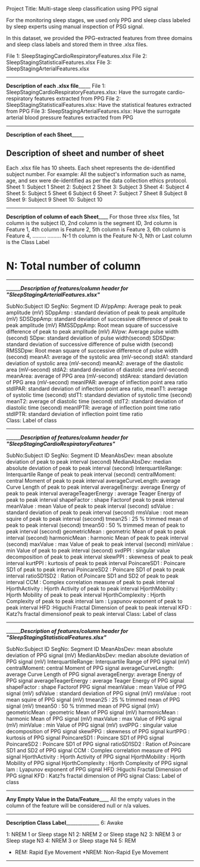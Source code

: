 Project Title: Multi-stage sleep classification using PPG signal 

For the monitoring sleep stages, we used only PPG and sleep class labeled by sleep experts using manual inspection of PSG signal.

In this dataset, we provided the PPG-extracted features from three domains and sleep class labels and stored them in three .xlsx files. 

File 1: SleepStagingCardioRespiratoryFeatures.xlsx
File 2: SleepStagingStatisticalFeatures.xlsx
File 3: SleepStagingArterialFeatures.xlsx
______________________________________________________________________________
______________________Description of each .xlsx file___________________________
File 1: SleepStagingCardioRespiratoryFeatures.xlsx: Have the surrogate cardio-respiratory features extracted from PPG
File 2: SleepStagingStatisticalFeatures.xlsx: Have the statistical features extracted from PPG
File 3: SleepStagingArterialFeatures.xlsx: Have the surrogate arterial blood pressure features extracted from PPG
______________________________________________________________________________
______________________Description of  each Sheet___________________________

## Description of sheet and number of sheet
 Each .xlsx file has 10 sheets. Each sheet represents the de-identified subject number. For example:
All  the subject's information such as name, age, and sex were de-identified as per the data collection ethics protocol.
Sheet 1: Subject 1
Sheet 2: Subject 2
Sheet 3: Subject 3
Sheet 4: Subject 4
Sheet 5: Subject 5
Sheet 6 Subject 6
Sheet 7: Subject 7
Sheet 8 Subject 8
Sheet 9: Subject 9
Sheet 10: Subject 10
_____________________________________________________________________________
______________________Description of column of each Sheet__________________________
For those three xlsx files, 
1st column is the subject ID, 
2nd column is the segment ID,
3rd column is Feature 1,
4th column is Feature 2,
5th column is Feature 3,
6th column is Feature 4,
.........
.........
N-1 th  column is the Feature N-3,
Nth or Last  column is the Class Label
# N: Total number of column
______________________________________________________________________________________
_______________Description of features/column header for "SleepStagingArterialFeatures.xlsx"_________

SubNo:Subject ID
SegNo: Segment ID
AVppAmp: Average peak to peak amplitude (mV)
SDppAmp	: standard deviation of peak to peak amplitude (mV)
SDSDppAmp: standard deviation of successive difference of peak to peak amplitude (mV)
RMSSDppAmp: Root mean square of successive difference of peak to peak amplitude (mV)
AVpw: Average pulse width (second)
SDpw: standard deviation of pulse width(second)
SDSDpw: standard deviation of successive difference of pulse width	(second)
RMSSDpw: Root mean square of successive difference of pulse width (second)
meanA1: average of the systolic area (mV-second)
stdA1: standard deviation of  systolic area (mV-second)
meanA2: average of the diastolic area (mV-second)
stdA2: standard deviation of diastolic area (mV-second)
meanArea: average of PPG area (mV-second)
stdArea: standard deviation of PPG area (mV-second)
meanIPAR: average of inflection point area ratio	
stdIPAR: standard deviation of inflection point area ratio,
meanT1: average of systolic time (second)
stdT1: standard deviation of systolic time (second)
meanT2: average of diastolic time (second)
stdT2: standard deviation of diastolic time	 (second)
meanIPTR: average of  inflection point time ratio	
stdIPTR: standard deviation of inflection point time ratio	
Class: Label of class

____________________________________________________________________________________________
_______________Description of features/column header for "SleepStagingCardioRespiratoryFeatures"_________

SubNo:Subject ID
SegNo: Segment ID
MeanAbsDev: mean absolute deviation of peak to peak interval (second)
MedianAbsDev: median absolute deviation of peak to peak interval (second)
InterquartileRange: Interquartile Range of peak to peak interval (second)
centralMoment: central Moment of peak to peak interval 
averageCurveLength: average Curve Length of peak to peak interval
averageEnergy: average Energy of peak to peak interval
averageTeagerEnergy : average Teager Energy of peak to peak interval
shapeFactor : shape Factorof peak to peak interval
meanValue : mean Value of peak to peak interval (second)
sdValue : standard deviation of peak to peak interval (second)
rmsValue : root mean squire of peak to peak interval (second)
tmean25 : 25 \% trimmed mean of peak to peak interval (second)
tmean50 : 50 \% trimmed mean of peak to peak interval (second)
geometricMean : geometric Mean of peak to peak interval (second)
harmonicMean : harmonic Mean of peak to peak interval (second)
maxValue : max Value of peak to peak interval (second)
minValue : min Value of peak to peak interval (second)
svdPPI : singular value decomposition of peak to peak interval
skewPPI : skewness of peak to peak interval
kurtPPI : kurtosis of peak to peak interval
PoincareSD1 : Poincare SD1 of peak to peak interval
PoincareSD2 : Poincare SD1 of peak to peak interval
ratioSD1SD2 : Ration of.Poincare SD1 and SD2 of peak to peak interval
CCM : Complex correlation measure of peak to peak interval
HjorthActivity : Hjorth Activity of peak to peak interval
HjorthMobility : Hjorth Mobility of peak to peak interval
HjorthComplexity : Hjorth Complexity of peak to peak interval
lam : Lyapunov exponent of peak to peak interval
HFD :Higuchi Fractal Dimension of peak to peak interval
KFD : Katz?s fractal dimensionof peak to peak interval
Class: Label of class

______________________________________________________________________________________
_______________Description of features/column header for "SleepStagingStatisticalFeatures.xlsx"_________

SubNo:Subject ID
SegNo: Segment ID
MeanAbsDev: mean absolute deviation of PPG signal (mV)
MedianAbsDev: median absolute deviation of PPG signal (mV)
InterquartileRange: Interquartile Range of PPG signal (mV)
centralMoment: central Moment of PPG signal
averageCurveLength: average Curve Length of PPG signal
averageEnergy: average Energy of PPG signal
averageTeagerEnergy : average Teager Energy of PPG signal
shapeFactor : shape Factorof PPG signal
meanValue : mean Value of PPG signal (mV)
sdValue : standard deviation of PPG signal (mV)
rmsValue : root mean squire of PPG signal (mV)
tmean25 : 25 \% trimmed mean of PPG signal (mV)
tmean50 : 50 \% trimmed mean of PPG signal (mV)
geometricMean : geometric Mean of PPG signal (mV)
harmonicMean : harmonic Mean of PPG signal (mV)
maxValue : max Value of PPG signal (mV)
minValue : min Value of PPG signal (mV)
svdPPG : singular value decomposition of PPG signal
skewPPG : skewness of PPG signal
kurtPPG : kurtosis of PPG signal
PoincareSD1 : Poincare SD1 of PPG signal
PoincareSD2 : Poincare SD1 of PPG signal
ratioSD1SD2 : Ration of.Poincare SD1 and SD2 of PPG signal
CCM : Complex correlation measure of PPG signal
HjorthActivity : Hjorth Activity of PPG signal
HjorthMobility : Hjorth Mobility of PPG signal
HjorthComplexity : Hjorth Complexity of PPG signal
lam : Lyapunov exponent of PPG signal
HFD :Higuchi Fractal Dimension of PPG signal
KFD : Katz?s fractal dimension of PPG signal
Class: Label of class
_____________________________________________________________________________
______________________Any Empty Value in the Data/Feature__________________________
All the empty values in the column of the feature will be considered null or n/a values. 

_____________________________________________________________________________
______________________Description Class Label____________________________________
6: Awake

1: NREM 1 or Sleep stage N1
2: NREM 2 or Sleep stage N2
3: NREM 3 or Sleep stage N3
4: NREM 3 or Sleep stage N4
5: REM 

* REM: Rapid Eye Movement
*NREM: Non-Rapid Eye Movement
_____________________________________________________________________________

